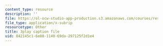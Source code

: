 ```yaml
---
content_type: resource
description: ''
file: https://ol-ocw-studio-app-production.s3.amazonaws.com/courses/res-18-008-calculus-revisited-complex-variables-differential-equations-and-linear-algebra-fall-2011/842145c16e08114069da297125f2d1e4_anA3P9McG5Y.srt
file_type: application/x-subrip
resourcetype: Other
title: 3play caption file
uid: 842145c1-6e08-1140-69da-297125f2d1e4
---
```

